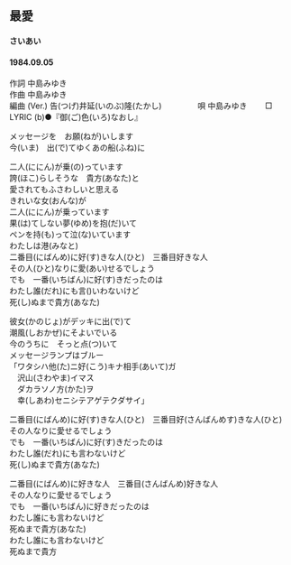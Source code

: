 ## 最愛
#### さいあい
#### 1984.09.05
  

作詞  中島みゆき        
作曲 中島みゆき       
編曲 (Ver.)   告(つげ)井延(いのぶ)隆(たかし)　　  　　
唄  中島みゆき　　
□ LYRIC (b)●『御(ご)色(いろ)なおし』  　
  
メッセージを　お願(ねが)いします  
今(いま)　出(で)てゆくあの船(ふね)に  
  
二人(ににん)が乗(の)っています  
誇(ほこ)らしそうな　貴方(あなた)と  
愛されてもふさわしいと思える  
きれいな女(おんな)が  
二人(ににん)が乗っています  
果(は)てしない夢(ゆめ)を抱(だ)いて  
ペンを持(も)って泣(な)いています  
わたしは港(みなと)  
二番目(にばんめ)に好(す)きな人(ひと)　三番目好きな人  
その人(ひと)なりに愛(あい)せるでしょう  
でも　一番(いちばん)に好(す)きだったのは  
わたし誰(だれ)にも言()いわないけど  
死(し)ぬまで貴方(あなた)  
  
彼女(かのじょ)がデッキに出(で)て  
潮風(しおかぜ)にそよいでいる  
今のうちに　そっと点(つ)いて  
メッセージランプはブルー  
「ワタシハ他(た)ニ好(こう)キナ相手(あいて)ガ  
　沢山(さわやま)イマス  
　ダカラソノ方(かた)ヲ  
　幸(しあわ)セニシテアゲテクダサイ」  
  
二番目(にばんめ)に好(す)きな人(ひと)　三番目好(さんばんめす)きな人(ひと)  
その人なりに愛せるでしょう  
でも　一番(いちばん)に好(す)きだったのは  
わたし誰(だれ)にも言わないけど  
死(し)ぬまで貴方(あなた)  
  
二番目(にばんめ)に好きな人　三番目(さんばんめ)好きな人  
その人なりに愛せるでしょう  
でも　一番(いちばん)に好きだったのは  
わたし誰にも言わないけど  
死ぬまで貴方(あなた)  
わたし誰にも言わないけど  
死ぬまで貴方  